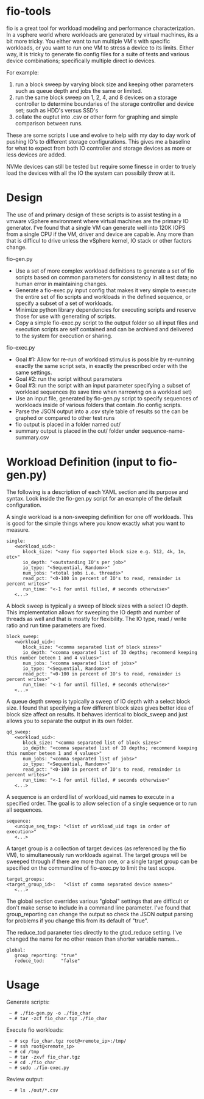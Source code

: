 # fio-tools

fio is a great tool for workload modeling and performance characterization.  In a vsphere world where
workloads are generated by virtual machines, its a bit more tricky.  You either want to run multiple
VM's with specific workloads, or you want to run one VM to stress a device to its limits.  Either way,
it is tricky to generate fio config files for a suite of tests and various device combinations;
specifically multiple direct io devices.

For example:

1. run a block sweep by varying block size and keeping other parameters such as queue depth and jobs the same or limited.
2. run the same block sweep on 1, 2, 4, and 8 devices on a storage controller to determine boundaries of the storage controller and device set; such as HDD's versus SSD's
3. collate the ouptut into .csv or other form for graphing and simple comparison between runs.

These are some scripts I use and evolve to help with my day to day work of pushing IO's to different
storage configurations.  This gives me a baseline for what to expect from both IO controller and storage
devices as more or less devices are added.

NVMe devices can still be tested but require some finesse in order to truely load the devices with
all the IO the system can possibily throw at it.

# Design

The use of and primary design of these scripts is to assist testing in a vmware vSphere environment where
virtual machines are the primary IO generator.  I've found that a single VM can generate well into 120K IOPS
from a single CPU if the VM, driver and device are capable.  Any more than that is difficul to drive unless
the vSphere kernel, IO stack or other factors change.

fio-gen.py
* Use a set of more complex workload definitions to generate a set of fio scripts based on common parameters for consistency in all test data; no human error in maintaining changes.
* Generate a fio-exec.py input config that makes it very simple to execute the entire set of fio scripts and workloads in the defined sequence, or specify a subset of a set of workloads.
* Minimize python library dependencies for executing scripts and reserve those for use with generating of scripts.
* Copy a simple fio-exec.py script to the output folder so all input files and execution scripts are self contained and can be archived and delivered to the system for execution or sharing.

fio-exec.py
* Goal #1: Allow for re-run of workload stimulus is possible by re-running exactly the same script sets, in exactly the prescribed order with the same settings.
* Goal #2: run the script without parameters
* Goal #3: run the script with an input parameter specifying a subset of workload sequences (to save time when narrowing on a workload set)
* Use an input file, generated by fio-gen.py script to specify sequences of workloads inside of various folders that contain .fio config scripts.
* Parse the JSON output into a .csv style table of results so the can be graphed or compared to other test runs
* fio output is placed in a folder named out/<sequence-name-json>
* summary output is placed in the out/ folder under sequence-name-summary.csv

# Workload Definition (input to fio-gen.py)

The following is a description of each YAML section and its purpose and syntax.  Look inside the fio-gen.py script
for an example of the default configuration.

A single workload is a non-sweeping definition for one off workloads.  This is good for the simple things where you
know exactly what you want to measure.

```
single:
   <workload_uid>:
      block_size: "<any fio supported block size e.g. 512, 4k, 1m, etc>"
      io_depth: "<outstanding IO's per job>"
      io_type: "<Sequential, Random>>"
      num_jobs: "<total jobs i.e. threads>"
      read_pct: "<0-100 in percent of IO's to read, remainder is percent writes>"
      run_time: "<-1 for until filled, # seconds otherwise>"
   <...>
```

A block sweep is typically a sweep of block sizes with a select IO depth.  This implementation allows for sweeping
the IO depth and number of threads as well and that is mostly for flexibility.  The IO type, read / write ratio and
run time parameters are fixed.

```
block_sweep:
   <workload_uid>:
      block_size: "<comma separated list of block sizes>"
      io_depth: "<comma separated list of IO depths; recommend keeping this number beteen 1 and 4 values>"
      num_jobs: "<comma separated list of jobs>"
      io_type: "<Sequential, Random>>"
      read_pct: "<0-100 in percent of IO's to read, remainder is percent writes>"
      run_time: "<-1 for until filled, # seconds otherwise>"
   <...>
```

A queue depth sweep is typically a sweep of IO depth with a select block size.  I found that specifying a few
different block sizes gives better idea of block size affect on results.  It behaves identical to block_sweep
and just allows you to separate the output in its own folder.

```
qd_sweep:
   <workload_uid>:
      block_size: "<comma separated list of block sizes>"
      io_depth: "<comma separated list of IO depths; recommend keeping this number beteen 1 and 4 values>"
      num_jobs: "<comma separated list of jobs>"
      io_type: "<Sequential, Random>>"
      read_pct: "<0-100 in percent of IO's to read, remainder is percent writes>"
      run_time: "<-1 for until filled, # seconds otherwise>"
   <...>
```

A sequence is an orderd list of workload_uid names to execute in a specified order.  The goal is to allow
selection of a single sequence or to run all sequences.

```
sequence:
   <unique_seq_tag>: "<list of workload_uid tags in order of execution>"
   <...>
```

A target group is a collection of target devices (as referenced by the fio VM), to simultaneously run
workloads against.  The target groups will be sweeped through if there are more than one, or a single target
group can be specified on the commandline of fio-exec.py to limit the test scope.

```
target_groups:
<target_group_id>:   "<list of comma separated device names>"
   <...>
```

The global section overrides various "global" settings that are difficult or don't make sense to include
in a command line parameter.  I've found that group_reporting can change the output so check the JSON output
parsing for problems if you change this from its default of "true".

The reduce_tod paraneter ties directly to the gtod_reduce setting.  I've changed the name for no other reason
than shorter variable names...

```
global:
   group_reporting: "true"
   reduce_tod:      "false"
```

# Usage

Generate scripts:

```
 ~ # ./fio-gen.py -o ./fio_char
 ~ # tar -zcf fio_char.tgz ./fio_char
```

Execute fio workloads:

```
 ~ # scp fio_char.tgz root@<remote_ip>:/tmp/
 ~ # ssh root@<remote_ip>
 ~ # cd /tmp
 ~ # tar -zxvf fio_char.tgz
 ~ # cd ./fio_char
 ~ # sudo ./fio-exec.py
```

Review output:

```
 ~ # ls ./out/*.csv
```

